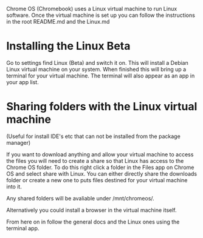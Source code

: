 Chrome OS (Chromebook) uses a Linux virtual machine to run Linux software. Once the virtual machine is set up you can follow the instructions in the root README.md and the Linux.md

# Installing the Linux Beta

Go to settings find Linux (Beta) and switch it on. This will install a Debian Linux virtual machine on your system.
When finished this will bring up a terminal for your virtual machine. The terminal will also appear as an app in your app list.

# Sharing folders with the Linux virtual machine

(Useful for install IDE's etc that can not be installed from the package manager)

If you want to download anything and allow your virtual machine to access the files you will need to create a share so that 
Linux has access to the Chrome OS folder. To do this right click a folder in the Files app on Chrome OS and select share with Linux.
You can either directly share the downloads folder or create a new one to puts files destined for your virtual machine into it.

Any shared folders will be avaliable under /mnt/chromeos/.

Alternatively you could install a browser in the virtual machine itself.

From here on in follow the general docs and the Linux ones using the terminal app.
